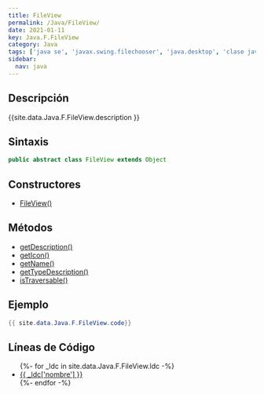 ```yaml
---
title: FileView
permalink: /Java/FileView/
date: 2021-01-11
key: Java.F.FileView
category: Java
tags: ['java se', 'javax.swing.filechooser', 'java.desktop', 'clase java', 'Java 1.0']
sidebar: 
  nav: java
---
```


## Descripción
{{site.data.Java.F.FileView.description }}

## Sintaxis
~~~java
public abstract class FileView extends Object
~~~

## Constructores
* [FileView()](/Java/FileView/FileView/)

## Métodos
* [getDescription()](/Java/FileView/getDescription)
* [getIcon()](/Java/FileView/getIcon)
* [getName()](/Java/FileView/getName)
* [getTypeDescription()](/Java/FileView/getTypeDescription)
* [isTraversable()](/Java/FileView/isTraversable)

## Ejemplo
~~~java
{{ site.data.Java.F.FileView.code}}
~~~

## Líneas de Código
<ul>
{%- for _ldc in site.data.Java.F.FileView.ldc -%}
   <li>
       <a href="{{_ldc['url'] }}">{{ _ldc['nombre'] }}</a>
   </li>
{%- endfor -%}
</ul>
